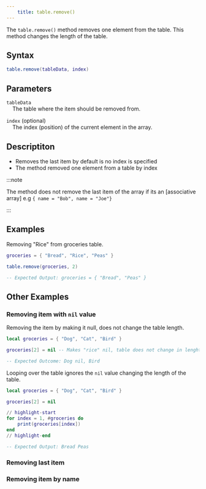 ```yaml
---
    title: table.remove()
---
```


The `table.remove()` method removes one element from the table. This method changes the length of the table.

## Syntax
```lua
table.remove(tableData, index)
```

## Parameters
`tableData`  
&nbsp;&nbsp;&nbsp;  The table where the item should be removed from.  

`index` (optional)  
&nbsp;&nbsp;&nbsp;  The index (position) of the current element in the array.  


## Descriptiton
- Removes the last item by default is no index is specified
- The method removed one element from a table by index

:::note

The method does not remove the last item of the array if its an [associative array]
e.g `{ name = "Bob", name = "Joe"}`

:::

## Examples
Removing "Rice" from groceries table.

```lua
groceries = { "Bread", "Rice", "Peas" }

table.remove(groceries, 2)

-- Expected Output: groceries = { "Bread", "Peas" }
```

## Other Examples

### Removing item with `nil` value
Removing the item by making it null, does not change the table length.

```lua
local groceries = { "Dog", "Cat", "Bird" }

groceries[2] = nil -- Makes "rice" nil, table does not change in lenght

-- Expected Outcome: Dog nil, Bird
```

Looping over the table ignores the `nil` value changing the length of the table.

```lua
local groceries = { "Dog", "Cat", "Bird" }

groceries[2] = nil 

// highlight-start
for index = 1, #groceries do
    print(groceries[index])
end
// highlight-end

-- Expected Output: Bread Peas
```

### Removing last item


### Removing item by name